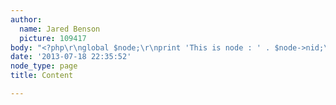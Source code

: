 ```yaml
---
author:
  name: Jared Benson
  picture: 109417
body: "<?php\r\nglobal $node;\r\nprint 'This is node : ' . $node->nid;\r\n\r\n?>"
date: '2013-07-18 22:35:52'
node_type: page
title: Content

---
```

